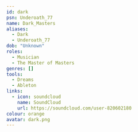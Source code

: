 ```yaml
---
id: dark
psn: Underoath_77
name: Dark_Masters
aliases:
  - Dark
  - Underoath_77
dob: "Unknown"
roles:
  - Musician
  - The Master of Masters
genres: []
tools:
  - Dreams
  - Ableton
links:
  - icon: soundcloud
    name: SoundCloud
    url: https://soundcloud.com/user-820602180
colour: orange
avatar: dark.png
---
```

